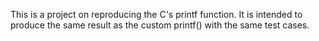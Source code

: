 <p>This is a project on reproducing the C's printf function. It is intended to produce the same result as the custom printf() with the same test cases.</p>
